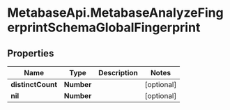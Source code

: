 # MetabaseApi.MetabaseAnalyzeFingerprintSchemaGlobalFingerprint

## Properties

Name | Type | Description | Notes
------------ | ------------- | ------------- | -------------
**distinctCount** | **Number** |  | [optional] 
**nil** | **Number** |  | [optional] 


